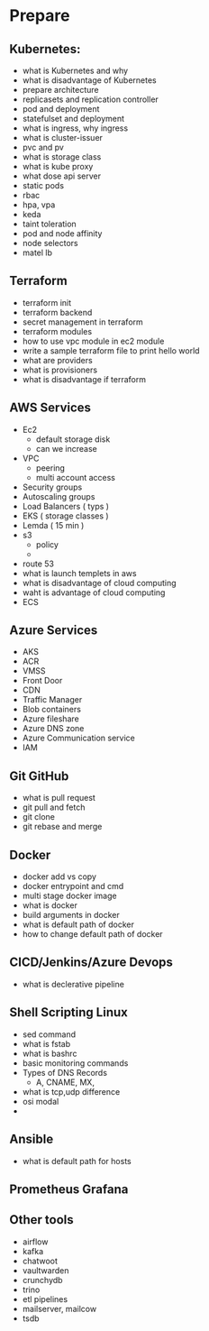 # Prepare 


## Kubernetes:
- what is Kubernetes and why 
- what is disadvantage of Kubernetes 
- prepare architecture 
- replicasets and replication controller 
- pod and deployment 
- statefulset and deployment 
- what is ingress, why ingress 
- what is cluster-issuer 
- pvc and pv
- what is storage class 
- what is kube proxy 
- what dose api server 
- static pods 
- rbac 
- hpa, vpa
- keda 
- taint toleration
- pod and node affinity 
- node selectors 
- matel lb 



## Terraform
- terraform init
- terraform backend 
- secret management in terraform 
- terraform modules 
- how to use vpc module in ec2 module 
- write a sample terraform file to print hello world 
- what are providers 
- what is provisioners 
- what is disadvantage if terraform 


## AWS Services 
- Ec2
  - default storage disk 
  - can we increase 
- VPC
  - peering
  - multi account access 
- Security groups
- Autoscaling groups
- Load Balancers ( typs )
- EKS ( storage classes )
- Lemda ( 15 min ) 
- s3 
  - policy 
  - 
- route 53 
- what is launch templets in aws 
- what is disadvantage of cloud computing 
- waht is advantage of cloud computing 
- ECS


## Azure Services 
- AKS
- ACR
- VMSS
- Front Door 
- CDN
- Traffic Manager 
- Blob containers 
- Azure fileshare
- Azure DNS zone 
- Azure Communication service 
- IAM


## Git GitHub
- what is pull request 
- git pull and fetch 
- git clone 
- git rebase and merge 


## Docker
- docker add vs copy 
- docker entrypoint and cmd 
- multi stage docker image 
- what is docker 
- build arguments in docker 
- what is default path of docker 
- how to change default path of docker 


## CICD/Jenkins/Azure Devops 
- what is declerative pipeline 


## Shell Scripting Linux 
- sed command 
- what is fstab 
- what is bashrc 
- basic monitoring commands 
- Types of DNS Records
  - A, CNAME, MX, 
- what is tcp,udp difference
- osi modal 
- 

## Ansible
- what is default path for hosts 

## Prometheus Grafana

## Other tools 
- airflow 
- kafka 
- chatwoot
- vaultwarden
- crunchydb
- trino
- etl pipelines
- mailserver, mailcow
- tsdb
